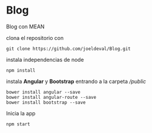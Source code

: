 # Blog
Blog con MEAN

clona el repositorio con

    git clone https://github.com/joeldeval/Blog.git

instala independencias de node

    npm install

instala **Angular** y **Bootstrap** entrando a la carpeta _/public_

    bower install angular --save
    bower install angular-route --save
    bower install bootstrap --save

Inicia la app

    npm start
